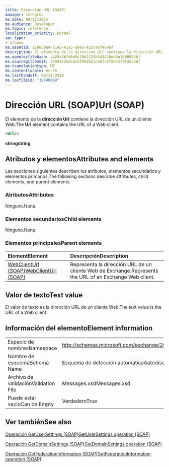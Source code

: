 ```yaml
---
title: Dirección URL (SOAP)
manager: sethgros
ms.date: 09/17/2015
ms.audience: Developer
ms.topic: reference
localization_priority: Normal
api_type:
- schema
ms.assetid: 12e8c9a4-61e5-41a5-a9ea-423ce6f464af
description: El elemento de la dirección Url contiene la dirección URL de un cliente Web.
ms.openlocfilehash: cb29a4b7e6d9c18b212fb543410ddda160099d6f
ms.sourcegitcommit: 34041125dc8c5f993b21cebfc4f8b72f0fd2cb6f
ms.translationtype: MT
ms.contentlocale: es-ES
ms.lasthandoff: 06/11/2018
ms.locfileid: "19840889"
---
```

# <a name="url-soap"></a><span data-ttu-id="03e7a-103">Dirección URL (SOAP)</span><span class="sxs-lookup"><span data-stu-id="03e7a-103">Url (SOAP)</span></span>

<span data-ttu-id="03e7a-104">El elemento de la **dirección Url** contiene la dirección URL de un cliente Web.</span><span class="sxs-lookup"><span data-stu-id="03e7a-104">The **Url** element contains the URL of a Web client.</span></span> 
  
```XML
<Url/>
```

 <span data-ttu-id="03e7a-105">**string**</span><span class="sxs-lookup"><span data-stu-id="03e7a-105">**string**</span></span>
## <a name="attributes-and-elements"></a><span data-ttu-id="03e7a-106">Atributos y elementos</span><span class="sxs-lookup"><span data-stu-id="03e7a-106">Attributes and elements</span></span>

<span data-ttu-id="03e7a-107">Las secciones siguientes describen los atributos, elementos secundarios y elementos primarios.</span><span class="sxs-lookup"><span data-stu-id="03e7a-107">The following sections describe attributes, child elements, and parent elements.</span></span>
  
### <a name="attributes"></a><span data-ttu-id="03e7a-108">Atributos</span><span class="sxs-lookup"><span data-stu-id="03e7a-108">Attributes</span></span>

<span data-ttu-id="03e7a-109">Ninguno.</span><span class="sxs-lookup"><span data-stu-id="03e7a-109">None.</span></span>
  
### <a name="child-elements"></a><span data-ttu-id="03e7a-110">Elementos secundarios</span><span class="sxs-lookup"><span data-stu-id="03e7a-110">Child elements</span></span>

<span data-ttu-id="03e7a-111">Ninguno.</span><span class="sxs-lookup"><span data-stu-id="03e7a-111">None.</span></span>
  
### <a name="parent-elements"></a><span data-ttu-id="03e7a-112">Elementos principales</span><span class="sxs-lookup"><span data-stu-id="03e7a-112">Parent elements</span></span>

|<span data-ttu-id="03e7a-113">**Element**</span><span class="sxs-lookup"><span data-stu-id="03e7a-113">**Element**</span></span>|<span data-ttu-id="03e7a-114">**Descripción**</span><span class="sxs-lookup"><span data-stu-id="03e7a-114">**Description**</span></span>|
|:-----|:-----|
|[<span data-ttu-id="03e7a-115">WebClientUrl (SOAP)</span><span class="sxs-lookup"><span data-stu-id="03e7a-115">WebClientUrl (SOAP)</span></span>](webclienturl-soap.md) <br/> |<span data-ttu-id="03e7a-116">Representa la dirección URL de un cliente Web de Exchange.</span><span class="sxs-lookup"><span data-stu-id="03e7a-116">Represents the URL of an Exchange Web client.</span></span>  <br/> |
   
## <a name="text-value"></a><span data-ttu-id="03e7a-117">Valor de texto</span><span class="sxs-lookup"><span data-stu-id="03e7a-117">Text value</span></span>

<span data-ttu-id="03e7a-118">El valor de texto es la dirección URL de un cliente Web.</span><span class="sxs-lookup"><span data-stu-id="03e7a-118">The text value is the URL of a Web client.</span></span>
  
## <a name="element-information"></a><span data-ttu-id="03e7a-119">Información del elemento</span><span class="sxs-lookup"><span data-stu-id="03e7a-119">Element information</span></span>

|||
|:-----|:-----|
|<span data-ttu-id="03e7a-120">Espacio de nombres</span><span class="sxs-lookup"><span data-stu-id="03e7a-120">Namespace</span></span>  <br/> |http://schemas.microsoft.com/exchange/2010/Autodiscover  <br/> |
|<span data-ttu-id="03e7a-121">Nombre de esquema</span><span class="sxs-lookup"><span data-stu-id="03e7a-121">Schema Name</span></span>  <br/> |<span data-ttu-id="03e7a-122">Esquema de detección automática</span><span class="sxs-lookup"><span data-stu-id="03e7a-122">Autodiscover schema</span></span>  <br/> |
|<span data-ttu-id="03e7a-123">Archivo de validación</span><span class="sxs-lookup"><span data-stu-id="03e7a-123">Validation File</span></span>  <br/> |<span data-ttu-id="03e7a-124">Messages.xsd</span><span class="sxs-lookup"><span data-stu-id="03e7a-124">Messages.xsd</span></span>  <br/> |
|<span data-ttu-id="03e7a-125">Puede estar vacío</span><span class="sxs-lookup"><span data-stu-id="03e7a-125">Can be Empty</span></span>  <br/> |<span data-ttu-id="03e7a-126">Verdadero</span><span class="sxs-lookup"><span data-stu-id="03e7a-126">True</span></span>  <br/> |
   
## <a name="see-also"></a><span data-ttu-id="03e7a-127">Ver también</span><span class="sxs-lookup"><span data-stu-id="03e7a-127">See also</span></span>



[<span data-ttu-id="03e7a-128">Operación GetUserSettings (SOAP)</span><span class="sxs-lookup"><span data-stu-id="03e7a-128">GetUserSettings operation (SOAP)</span></span>](getusersettings-operation-soap.md)
  
[<span data-ttu-id="03e7a-129">Operación GetDomainSettings (SOAP)</span><span class="sxs-lookup"><span data-stu-id="03e7a-129">GetDomainSettings operation (SOAP)</span></span>](getdomainsettings-operation-soap.md)
  
[<span data-ttu-id="03e7a-130">Operación GetFederationInformation (SOAP)</span><span class="sxs-lookup"><span data-stu-id="03e7a-130">GetFederationInformation operation (SOAP)</span></span>](getfederationinformation-operation-soap.md)

